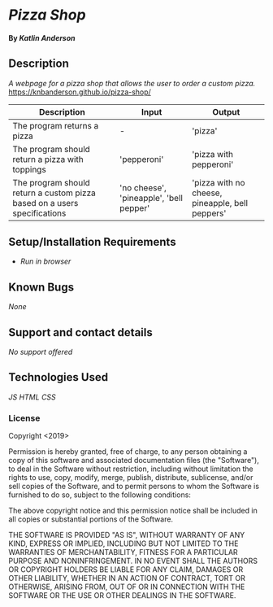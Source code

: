# _Pizza Shop_

#### By _**Katlin Anderson**_

## Description

_A webpage for a pizza shop that allows the user to order a custom pizza._
https://knbanderson.github.io/pizza-shop/

|Description|Input|Output|
|-|-|-|
|The program returns a pizza|-| 'pizza' |
|The program should return a pizza with toppings | 'pepperoni' | 'pizza with pepperoni'|
|The program should return a custom pizza based on a users specifications| 'no cheese', 'pineapple', 'bell pepper' | 'pizza with no cheese, pineapple, bell peppers' |

## Setup/Installation Requirements

* _Run in browser_

## Known Bugs

_None_

## Support and contact details

_No support offered_

## Technologies Used

_JS_
_HTML_
_CSS_

### License

Copyright <2019> <Katlin Anderson>

Permission is hereby granted, free of charge, to any person obtaining a copy of this software and associated documentation files (the "Software"), to deal in the Software without restriction, including without limitation the rights to use, copy, modify, merge, publish, distribute, sublicense, and/or sell copies of the Software, and to permit persons to whom the Software is furnished to do so, subject to the following conditions:

The above copyright notice and this permission notice shall be included in all copies or substantial portions of the Software.

THE SOFTWARE IS PROVIDED "AS IS", WITHOUT WARRANTY OF ANY KIND, EXPRESS OR IMPLIED, INCLUDING BUT NOT LIMITED TO THE WARRANTIES OF MERCHANTABILITY, FITNESS FOR A PARTICULAR PURPOSE AND NONINFRINGEMENT. IN NO EVENT SHALL THE AUTHORS OR COPYRIGHT HOLDERS BE LIABLE FOR ANY CLAIM, DAMAGES OR OTHER LIABILITY, WHETHER IN AN ACTION OF CONTRACT, TORT OR OTHERWISE, ARISING FROM, OUT OF OR IN CONNECTION WITH THE SOFTWARE OR THE USE OR OTHER DEALINGS IN THE SOFTWARE.
